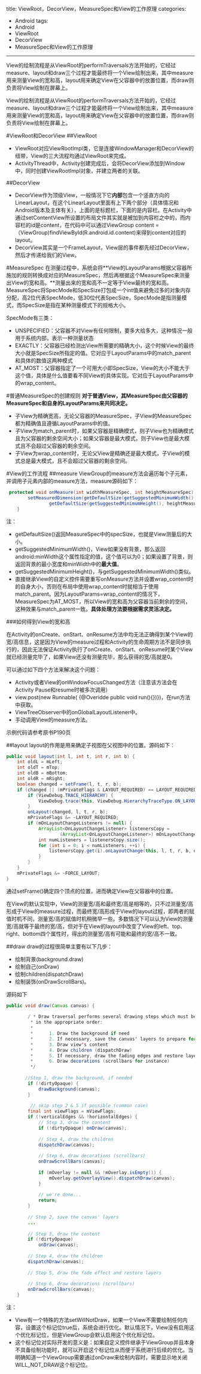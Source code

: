 title: ViewRoot，DecorView，MeasureSpec和View的工作原理
categories:
- Android
tags:
- Android
- ViewRoot
- DecorView
- MeasureSpec和View的工作原理
---
View的绘制流程是从ViewRoot的performTraversals方法开始的，它经过measure、layout和draw三个过程才能最终将一个View绘制出来，其中measure用来测量View的宽和高，layout用来确定View在父容器中的放置位置，而draw则负责将View绘制在屏幕上。
<!-- more -->

View的绘制流程是从ViewRoot的performTraversals方法开始的，它经过measure、layout和draw三个过程才能最终将一个View绘制出来，其中measure用来测量View的宽和高，layout用来确定View在父容器中的放置位置，而draw则负责将View绘制在屏幕上。

#ViewRoot和DecorView
##ViewRoot
- ViewRoot对应ViewRootImpl类，它是连接WindowManager和DecorView的纽带，View的三大流程均通过ViewRoot来完成。
- ActivityThread中，Activity创建完成后，会将DecorView添加到Window中，同时创建ViewRootImpl对象，并建立两者的关联。

##DecorView
- DecorView作为顶级View，一般情况下它**内部**包含一个竖直方向的LinearLayout，在这个LinearLayout里面有上下两个部分（具体情况和Android版本及主体有关），上面的是标题栏，下面的是内容栏。在Activity中通过setContentView所设置的布局文件其实就是被加到内容栏之中的，而内容栏的id是content，在代码中可以通过ViewGroup content = （ViewGroup)findViewById(R.android.id.content)来得到content对应的layout。
- DecorView其实是一个FrameLayout，View层的事件都先经过DecorView，然后才传递给我们的View。

#MeasureSpec
在测量过程中，系统会将**View的LayoutParams根据父容器所施加的规则转换成对应的MeasureSpec，然后再根据这个MeasureSpec来测量出View的宽和高。**测量出来的宽和高不一定等于View最终的宽和高。
MeasureSpec将SpecMode和SpecSize打包成一个int值来避免过多的对象内存分配，高2位代表SpecMode，低30位代表SpecSize，SpecMode是指测量模式，而SpecSize是指在某种测量模式下的规格大小。

SpecMode有三类：

 - UNSPECIFIED：父容器不对View有任何限制，要多大给多大，这种情况一般用于系统内部，表示一种测量状态
 - EXACTLY：父容器已经检测出View所需要的精确大小，这个时候View的最终大小就是SpecSize所指定的值。它对应于LayoutParams中的match_parent和具体的数值这两种模式
 - AT_MOST：父容器指定了一个可用大小即SpecSize，View的大小不能大于这个值，具体是什么值要看不同View的具体实现。它对应于LayoutParams中的wrap_content。

#普通MeasureSpec的创建规则
**对于普通View，其MeasureSpec由父容器的MeasureSpec和自身的LayoutParams来共同决定。**

- 子View为精确宽高，无论父容器的MeasureSpec，子View的MeasureSpec都为精确值且遵循LayoutParams中的值。
- 子View为match_parent时，如果父容器是精确模式，则子View也为精确模式且为父容器的剩余空间大小；如果父容器是最大模式，则子View也是最大模式且不会超过父容器的剩余空间。
- 子View为wrap_content时，无论父View是精确还是最大模式，子View的模式总是最大模式，且不会超过父容器的剩余空间。

#View的工作流程
##measure
ViewGroup的measure方法会遍历每个子元素，并调用子元素内部的measure方法，measure源码如下：
```java
 protected void onMeasure(int widthMeasureSpec, int heightMeasureSpec) {
        setMeasuredDimension(getDefaultSize(getSuggestedMinimumWidth(), widthMeasureSpec),
                getDefaultSize(getSuggestedMinimumHeight(), heightMeasureSpec));
    }
```

注：

- getDefaultSize()返回MeasureSpec中的specSize，也就是View测量后的大小。
- getSuggestedMinimumWidth()，View如果没有背景，那么返回android:minWidth这个属性指定的值，这个值可以为0；如果设置了背景，则返回背景的最小宽度和minWidth中的**最大值**。
- getSuggestedMinimumHeight()，与getSuggestedMinimumWidth()类似。
- 直接继承View的自定义控件需要重写onMeasure方法并设置wrap_content时的自身大小，否则在布局中使用wrap_content时就相当于使用match_parent。因为LayoutParams=wrap_content的情况下，MeasureSpec为AT_MOST，所以View的宽和高为父容器当前剩余的空间，这种效果与match_parent一致。**具体处理方法要根据需求灵活决定。**

###如何得到View的宽和高

在Activity的onCreate、onStart、onResume方法中均无法正确得到某个View的宽/高信息，这是因为View的measure过程和Activity的生命周期方法不是同步执行的，因此无法保证Activity执行了onCreate、onStart、onResume时某个View就已经测量完毕了，如果View还没有测量完毕，那么获得的宽/高就是0。

可以通过如下四个方法来解决这个问题：

- Activity或者View的onWindowFocusChanged方法（注意该方法会在Activity Pause和resume时被多次调用）
- view.post(new Runnable( {@Overidde public void run(){})})，在run方法中获取。
- ViewTreeObserver中的onGlobalLayoutListener中。
- 手动调用View的measure方法。

示例代码请参考原书P190页

##layout
layout的作用是用来确定子视图在父视图中的位置。源码如下：

```java
public void layout(int l, int t, int r, int b) {  
    int oldL = mLeft;  
    int oldT = mTop;  
    int oldB = mBottom;  
    int oldR = mRight;  
    boolean changed = setFrame(l, t, r, b);  
    if (changed || (mPrivateFlags & LAYOUT_REQUIRED) == LAYOUT_REQUIRED) {  
        if (ViewDebug.TRACE_HIERARCHY) {  
            ViewDebug.trace(this, ViewDebug.HierarchyTraceType.ON_LAYOUT);  
        }  
        onLayout(changed, l, t, r, b);  
        mPrivateFlags &= ~LAYOUT_REQUIRED;  
        if (mOnLayoutChangeListeners != null) {  
            ArrayList<OnLayoutChangeListener> listenersCopy =  
                    (ArrayList<OnLayoutChangeListener>) mOnLayoutChangeListeners.clone();  
            int numListeners = listenersCopy.size();  
            for (int i = 0; i < numListeners; ++i) {  
                listenersCopy.get(i).onLayoutChange(this, l, t, r, b, oldL, oldT, oldR, oldB);  
            }  
        }  
    }  
    mPrivateFlags &= ~FORCE_LAYOUT;  
}  
```
通过setFrame()确定四个顶点的位置，进而确定View在父容器中的位置。

在View的默认实现中，View的测量宽/高和最终宽/高是相等的，只不过测量宽/高形成于View的measure过程，而最终宽/高形成于View的layout过程，即两者的赋值时机不同，测量宽/高的赋值时机稍微早一些。多数情况下可以认为View的测量宽/高就等于最终的宽/高，但对于在View的layout中改变了View的left、top、right、bottom四个属性时，得出的测量宽/高有可能和最终的宽/高不一致。

##draw
draw的过程很简单主要有以下几步：

- 绘制背景(background.draw)
- 绘制自己(onDraw)
- 绘制children(dispatchDraw)
- 绘制装饰(onDrawScrollBars)。

源码如下
```java
public void draw(Canvas canvas) {  
  
        / * Draw traversal performs several drawing steps which must be executed  
         * in the appropriate order:  
         *  
         *      1. Draw the background if need  
         *      2. If necessary, save the canvas' layers to prepare for fading  
         *      3. Draw view's content  
         *      4. Draw children (dispatchDraw)  
         *      5. If necessary, draw the fading edges and restore layers  
         *      6. Draw decorations (scrollbars for instance)  
         */  
  
       //Step 1, draw the background, if needed  
        if (!dirtyOpaque) {  
            drawBackground(canvas);  
        }  
  
         // skip step 2 & 5 if possible (common case)  
        final int viewFlags = mViewFlags;  
        if (!verticalEdges && !horizontalEdges) {  
            // Step 3, draw the content  
            if (!dirtyOpaque) onDraw(canvas);  
  
            // Step 4, draw the children  
            dispatchDraw(canvas);  
  
            // Step 6, draw decorations (scrollbars)  
            onDrawScrollBars(canvas);  
  
            if (mOverlay != null && !mOverlay.isEmpty()) {  
                mOverlay.getOverlayView().dispatchDraw(canvas);  
            }  
  
            // we're done...  
            return;  
        }  
  
        // Step 2, save the canvas' layers  
        ...  
  
        // Step 3, draw the content  
        if (!dirtyOpaque)   
            onDraw(canvas);  
  
        // Step 4, draw the children  
        dispatchDraw(canvas);  
  
        // Step 5, draw the fade effect and restore layers  
  
        // Step 6, draw decorations (scrollbars)  
        onDrawScrollBars(canvas);  
    }  
```

注：

- View有一个特殊的方法setWillNotDraw，如果一个View不需要绘制任何内容，设置这个标记位true后，系统会进行优化。默认情况下，View没有启用这个优化标记位，但是ViewGroup会默认启用这个优化标记位。
- 这个标记位对实际开发的意义是：如果自定义控件继承于ViewGroup并且本身不具备绘制功能时，就可以开启这个标记位从而便于系统进行后续的优化。当明确知道一个ViewGroup需要通过onDraw来绘制内容时，需要显示地关闭WILL_NOT_DRAW这个标记位。
